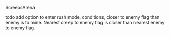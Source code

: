 ScreepsArena

todo add option to enter rush mode, conditions, closer to enemy flag than enemy is to mine. Nearest creep to enemy flag is closer than nearest enemy to enemy flag.
